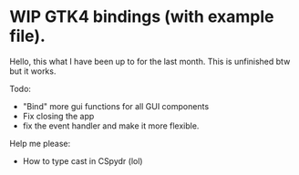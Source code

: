 # WIP GTK4 bindings (with example file).

Hello, this what I have been up to for the last month. This is unfinished btw but it works.

Todo:
 * "Bind" more gui functions for all GUI components
 * Fix closing the app
 * fix the event handler and make it more flexible.

Help me please:
  * How to type cast in CSpydr (lol)
